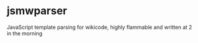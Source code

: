jsmwparser
==========

JavaScript template parsing for wikicode, highly flammable and written at 2 in the morning
